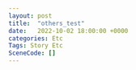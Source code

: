 ```yaml
---
layout: post
title:  "others_test"
date:   2022-10-02 18:00:00 +0000
categories: Etc
Tags: Story Etc
SceneCode: []
---
```

